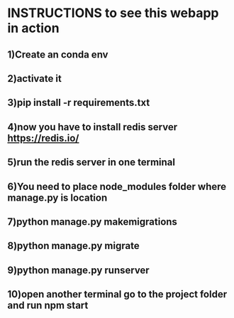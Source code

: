# INSTRUCTIONS to see this webapp in action
## 1)Create an conda env 
## 2)activate it
## 3)pip install -r requirements.txt
## 4)now you have to install redis server https://redis.io/
## 5)run the redis server in one terminal
## 6)You need to place node_modules folder where manage.py is location
## 7)python manage.py makemigrations
## 8)python manage.py migrate
## 9)python manage.py runserver
## 10)open another terminal go to the project folder and run npm start
